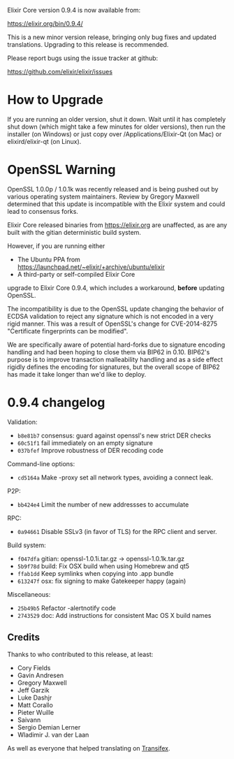 Elixir Core version 0.9.4 is now available from:

  https://elixir.org/bin/0.9.4/

This is a new minor version release, bringing only bug fixes and updated
translations. Upgrading to this release is recommended.

Please report bugs using the issue tracker at github:

  https://github.com/elixir/elixir/issues

How to Upgrade
===============

If you are running an older version, shut it down. Wait until it has completely
shut down (which might take a few minutes for older versions), then run the
installer (on Windows) or just copy over /Applications/Elixir-Qt (on Mac) or
elixird/elixir-qt (on Linux).

OpenSSL Warning
================

OpenSSL 1.0.0p / 1.0.1k was recently released and is being pushed out by
various operating system maintainers. Review by Gregory Maxwell determined that
this update is incompatible with the Elixir system and could lead to consensus
forks.

Elixir Core released binaries from https://elixir.org are unaffected,
as are any built with the gitian deterministic build system.

However, if you are running either

- The Ubuntu PPA from https://launchpad.net/~elixir/+archive/ubuntu/elixir
- A third-party or self-compiled Elixir Core

upgrade to Elixir Core 0.9.4, which includes a workaround, **before** updating
OpenSSL.

The incompatibility is due to the OpenSSL update changing the
behavior of ECDSA validation to reject any signature which is
not encoded in a very rigid manner. This was a result of
OpenSSL's change for CVE-2014-8275 "Certificate fingerprints
can be modified".

We are specifically aware of potential hard-forks due to signature
encoding handling and had been hoping to close them via BIP62 in 0.10.
BIP62's purpose is to improve transaction malleability handling and
as a side effect rigidly defines the encoding for signatures, but the
overall scope of BIP62 has made it take longer than we'd like to
deploy.

0.9.4 changelog
================

Validation:
- `b8e81b7` consensus: guard against openssl's new strict DER checks
- `60c51f1` fail immediately on an empty signature
- `037bfef` Improve robustness of DER recoding code

Command-line options:
- `cd5164a` Make -proxy set all network types, avoiding a connect leak.

P2P:
- `bb424e4` Limit the number of new addressses to accumulate

RPC:
- `0a94661` Disable SSLv3 (in favor of TLS) for the RPC client and server.

Build system:
- `f047dfa` gitian: openssl-1.0.1i.tar.gz -> openssl-1.0.1k.tar.gz
- `5b9f78d` build: Fix OSX build when using Homebrew and qt5
- `ffab1dd` Keep symlinks when copying into .app bundle
- `613247f` osx: fix signing to make Gatekeeper happy (again)

Miscellaneous:
- `25b49b5` Refactor -alertnotify code
- `2743529` doc: Add instructions for consistent Mac OS X build names

Credits
--------

Thanks to who contributed to this release, at least:

- Cory Fields
- Gavin Andresen
- Gregory Maxwell
- Jeff Garzik
- Luke Dashjr
- Matt Corallo
- Pieter Wuille
- Saivann
- Sergio Demian Lerner
- Wladimir J. van der Laan

As well as everyone that helped translating on [Transifex](https://www.transifex.com/projects/p/elixir/).
